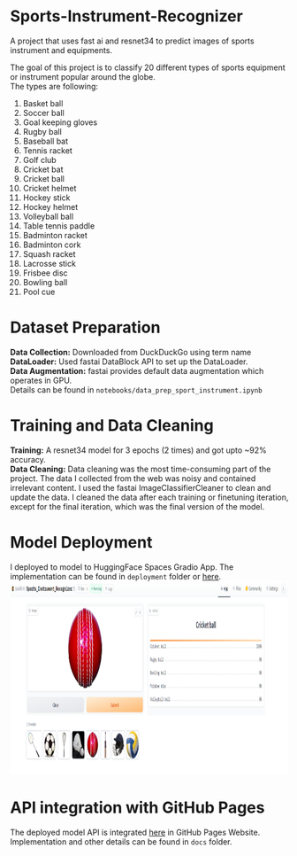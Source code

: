 # Sports-Instrument-Recognizer
A project that uses fast ai and resnet34 to predict images of sports instrument and equipments. <br/>

The goal of this project is to classify 20 different types of sports equipment or instrument popular around the globe. <br/> The types are following: <br/>
1. Basket ball
2. Soccer ball
3. Goal keeping gloves
4. Rugby ball
5. Baseball bat
6. Tennis racket
7. Golf club
8. Cricket bat
9. Cricket ball
10. Cricket helmet
11. Hockey stick
12. Hockey helmet
13. Volleyball ball
14. Table tennis paddle
15. Badminton racket
16. Badminton cork
17. Squash racket
18. Lacrosse stick
19. Frisbee disc
20. Bowling ball
21. Pool cue

# Dataset Preparation
**Data Collection:** Downloaded from DuckDuckGo using term name <br/>
**DataLoader:** Used fastai DataBlock API to set up the DataLoader. <br/>
**Data Augmentation:** fastai provides default data augmentation which operates in GPU. <br/>
Details can be found in `notebooks/data_prep_sport_instrument.ipynb`

# Training and Data Cleaning
**Training:** A resnet34 model for 3 epochs (2 times) and got upto ~92% accuracy. <br/>
**Data Cleaning:** Data cleaning was the most time-consuming part of the project. The data I collected from the web was noisy and contained irrelevant content. I used the fastai ImageClassifierCleaner to clean and update the data. I cleaned the data after each training or finetuning iteration, except for the final iteration, which was the final version of the model. <br/>

# Model Deployment
I deployed to model to HuggingFace Spaces Gradio App. The implementation can be found in `deployment` folder or [here](https://huggingface.co/spaces/saadism/Sports_Instrument_Recognizer). <br/>
<img src = "deployment/hugging.png" width="900" height="350">

# API integration with GitHub Pages
The deployed model API is integrated [here](https://saadism777.github.io/Sports-Instrument-Recognizer/) in GitHub Pages Website. Implementation and other details can be found in `docs` folder.
